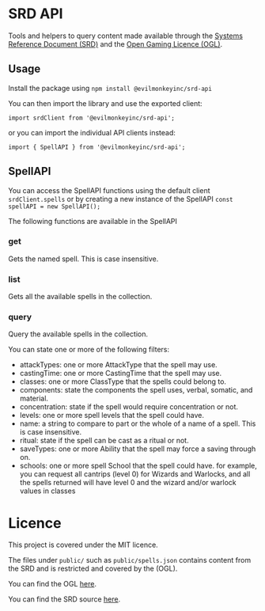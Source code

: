 # SRD API

Tools and helpers to query content made available through the [Systems Reference Document (SRD)](https://dnd.wizards.com/articles/features/systems-reference-document-srd) and the [Open Gaming Licence (OGL)](http://www.opengamingfoundation.org/ogl.html).

## Usage

Install the package using `npm install @evilmonkeyinc/srd-api`

You can then import the library and use the exported client:

`import srdClient from '@evilmonkeyinc/srd-api';`

or you can import the individual API clients instead:

`import { SpellAPI } from '@evilmonkeyinc/srd-api';`

## SpellAPI

You can access the SpellAPI functions using the default client `srdClient.spells` or by creating a new instance of the SpellAPI `const spellAPI = new SpellAPI();`

The following functions are available in the SpellAPI

### get
Gets the named spell. This is case insensitive.

### list
Gets all the available spells in the collection.

### query
Query the available spells in the collection.

You can state one or more of the following filters:

- attackTypes: one or more AttackType that the spell may use.
- castingTime: one or more CastingTime that the spell may use.
- classes: one or more ClassType that the spells could belong to.
- components: state the components the spell uses, verbal, somatic, and material.
- concentration: state if the spell would require concentration or not.
- levels: one or more spell levels that the spell could have.
- name: a string to compare to part or the whole of a name of a spell. This is case insensitive.
- ritual: state if the spell can be cast as a ritual or not.
- saveTypes: one or more Ability that the spell may force a saving through on.
- schools: one or more spell School that the spell could have.
for example, you can request all cantrips (level 0) for Wizards and Warlocks, and all the spells returned will have level 0 and the wizard and/or warlock values in classes

# Licence

This project is covered under the MIT licence.

The files under `public/` such as `public/spells.json` contains content from the SRD and is restricted and covered by the (OGL).

You can find the OGL [here](http://www.opengamingfoundation.org/ogl.html).

You can find the SRD source [here](https://dnd.wizards.com/articles/features/systems-reference-document-srd).
